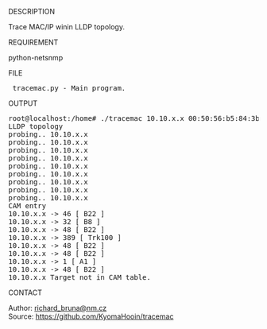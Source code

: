 
DESCRIPTION

Trace MAC/IP winin LLDP topology.

REQUIREMENT

python-netsnmp

FILE

<pre>
 tracemac.py - Main program.
</pre>

OUTPUT

<pre>
root@localhost:/home# ./tracemac 10.10.x.x 00:50:56:b5:84:3b
LLDP topology
probing.. 10.10.x.x
probing.. 10.10.x.x
probing.. 10.10.x.x
probing.. 10.10.x.x
probing.. 10.10.x.x
probing.. 10.10.x.x
probing.. 10.10.x.x
probing.. 10.10.x.x
probing.. 10.10.x.x
CAM entry
10.10.x.x -> 46 [ B22 ]
10.10.x.x -> 32 [ B8 ]
10.10.x.x -> 48 [ B22 ]
10.10.x.x -> 389 [ Trk100 ]
10.10.x.x -> 48 [ B22 ]
10.10.x.x -> 48 [ B22 ]
10.10.x.x -> 1 [ A1 ]
10.10.x.x -> 48 [ B22 ]
10.10.x.x Target not in CAM table.
</pre>

CONTACT

Author: richard_bruna@nm.cz<br>
Source: https://github.com/KyomaHooin/tracemac

